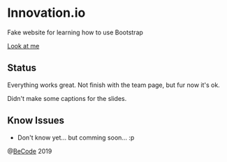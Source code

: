 # Innovation.io

Fake website for learning how to use Bootstrap

[Look at me]( https://scalajeremy.github.io/Innovation.io/)

## Status

Everything works great. Not finish with the team page, but fur now it's ok.

Didn't make some captions for the slides.

## Know Issues

* Don't know yet... but comming soon... :p

 @[BeCode](http://becode.org) 2019
